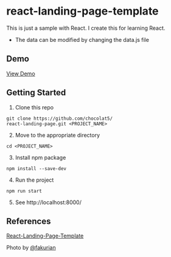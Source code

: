 # react-landing-page-template

This is just a sample with React. I create this for learning React.

- The data can be modified by changing the data.js file

## Demo

[View Demo](https://chocolat5.github.io/react-landing-page/)

## Getting Started

1. Clone this repo

```
git clone https://github.com/chocolat5/
react-landing-page.git <PROJECT_NAME>
```

2. Move to the appropriate directory

```
cd <PROJECT_NAME>
```

3. Install npm package

```
npm install --save-dev
```

4. Run the project

```
npm run start
```

5. See http://localhost:8000/

## References

[React-Landing-Page-Template](https://github.com/issaafalkattan/React-Landing-Page-Template)

Photo by [@fakurian](https://unsplash.com/@fakurian)
